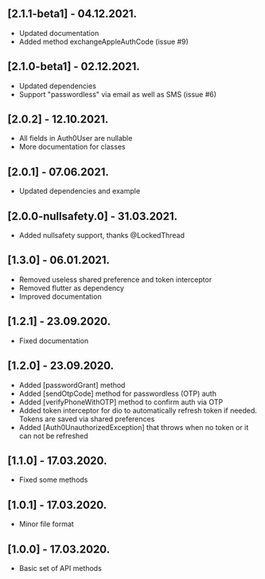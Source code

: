 ## [2.1.1-beta1] - 04.12.2021.
* Updated documentation
* Added method exchangeAppleAuthCode (issue #9)

## [2.1.0-beta1] - 02.12.2021.
* Updated dependencies
* Support "passwordless" via email as well as SMS (issue #6)

## [2.0.2] - 12.10.2021.
* All fields in Auth0User are nullable
* More documentation for classes

## [2.0.1] - 07.06.2021.
* Updated dependencies and example

## [2.0.0-nullsafety.0] - 31.03.2021.
* Added nullsafety support, thanks @LockedThread


## [1.3.0] - 06.01.2021.
* Removed useless shared preference and token interceptor
* Removed flutter as dependency
* Improved documentation

## [1.2.1] - 23.09.2020.
* Fixed documentation


## [1.2.0] - 23.09.2020.
* Added [passwordGrant] method
* Added [sendOtpCode] method for passwordless (OTP) auth
* Added [verifyPhoneWithOTP] method to confirm auth via OTP
* Added token interceptor for dio to automatically refresh token if needed. Tokens are saved via shared preferences
* Added [Auth0UnauthorizedException] that throws when no token or it can not be refreshed

## [1.1.0] - 17.03.2020.
* Fixed some methods

## [1.0.1] - 17.03.2020.
* Minor file format

## [1.0.0] - 17.03.2020.
* Basic set of API methods

